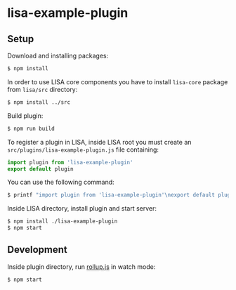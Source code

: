 # lisa-example-plugin

## Setup

Download and installing packages:

```bash
$ npm install
```

In order to use LISA core components you have to install `lisa-core` package from `lisa/src` directory:

```bash
$ npm install ../src
```

Build plugin:

```bash
$ npm run build
```

To register a plugin in LISA, inside LISA root you must create an `src/plugins/lisa-example-plugin.js` file containing:

```js
import plugin from 'lisa-example-plugin'
export default plugin
```

You can use the following command:

```bash
$ printf "import plugin from 'lisa-example-plugin'\nexport default plugin" > ../src/plugins/lisa-example-plugin.js
```

Inside LISA directory, install plugin and start server:

```bash
$ npm install ./lisa-example-plugin
$ npm start
```

## Development

Inside plugin directory, run [rollup.js](https://rollupjs.org/) in watch mode:

```bash
$ npm start
```
